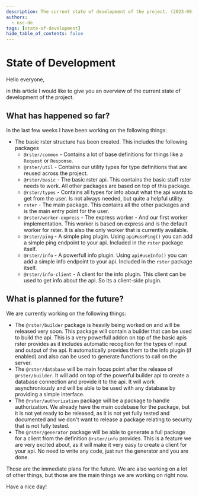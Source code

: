 ```yaml
---
description: The current state of development of the project. (2023-09-14)
authors:
  - nsc-de
tags: [state-of-development]
hide_table_of_contents: false
---
```


# State of Development

Hello everyone,

in this article I would like to give you an overview of the current state of development of the project.

## What has happened so far?

In the last few weeks I have been working on the following things:

- The basic rster structure has been created. This includes the following packages
  - `@rster/common` - Contains a lot of base definitions for things like a `Request` or `Response`.
  - `@rster/util` - Contains our utility types for type definitions that are reused across the project.
  - `@rster/basic` - The basic rster api. This contains the basic stuff rster needs to work. All other packages are based on top of this package.
  - `@rster/types` - Contains all types for info about what the api wants to get from the user. Is not always needed, but quite a helpful utility.
  - `rster` - The main package. This contains all the other packages and is the main entry point for the user.
  - `@rster/worker-express` - The express worker - And our first worker implementation. This worker is based on express and is the default worker for rster. It is also the only worker that is currently available.
  - `@rster/ping` - A simple ping plugin. Using `api#usePing()` you can add a simple ping endpoint to your api. Included in the `rster` package itself.
  - `@rster/info` - A powerfull info plugin. Using `api#useInfo()` you can add a simple info endpoint to your api. Included in the `rster` package itself.
  - `@rster/info-client` - A client for the info plugin. This client can be used to get info about the api. So its a client-side plugin.

## What is planned for the future?

We are currently working on the following things:

- The `@rster/builder` package is heavily being worked on and will be released very soon. This package will contain a builder that can be used to build the api. This is a very powerfull addon on top of the basic apis rster provides as it includes automatic recogition for the types of input and output of the api. It automatically provides them to the info plugin (if enabled) and also can be used to generate functions to call on the server.
- The `@rster/database` will be main focus point after the release of `@rster/builder`. It will add on top of the powerful builder api to create a database connection and provide it to the api. It will work asynchroniously and will be able to be used with any database by providing a simple interface.
- The `@rster/authorization` package will be a package to handle authorization. We already have the main codebase for the package, but it is not yet ready to be released, as it is not yet fully tested and documented and we don't want to release a package relating to security that is not fully tested.
- The `@rster/generator` package will be able to generate a full package for a client from the definition `@rster/info` provides. This is a feature we are very excited about, as it will make it very easy to create a client for your api. No need to write any code, just run the generator and you are done.

Those are the immediate plans for the future. We are also working on a lot of other things, but those are the main things we are working on right now.

Have a nice day!
